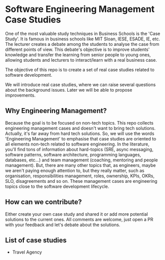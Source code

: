 # Software Engineering Management Case Studies

One of the most valuable study techniques in Business Schools is the 'Case Study'. It is famous in business schools like MIT Sloan, IESE, ESADE, IE, etc. The lecturer creates a debate among the students to analyse the case from different points of view. This debate's objective is to improve students' knowledge and transfer the learning from senior people to young ones, allowing students and lecturers to interact/learn with a real business case.

The objective of this repo is to create a set of real case studies related to software development.

We will introduce real case studies, where we can raise several questions about the background issues. Later we will be able to propose improvements.

## Why Engineering Management?

Because the goal is to be focused on non-tech topics. This repo collects engineering management cases and doesn't want to bring tech solutions. Actually, it's far away from hard tech solutions. So, we will use the words 'Engineering Management' to emphasise that case studies are oriented to all elements non-tech related to software engineering. In the literature, you'll find tons of information about hard-topics (SRE, async messaging, software patterns, software architecture, programming languages, databases, etc...) and team management (coaching, mentoring and people management). But,  there are many other topics that, as engineers, maybe we aren't paying enough attention to, but they really matter, such as organisation, responsibilities management, roles, ownership, KPIs, OKRs, SLO, disagreements and so on. These management cases are engineering topics close to the software development lifecycle.

## How can we contribute?

Either create your own case study and shared it or add more potential solutions to the current ones. All comments are welcome, just open a PR with your feedback and let's debate about the solutions.

## List of case studies

* Travel Agency
